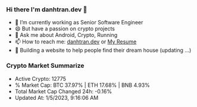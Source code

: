### Hi there I'm danhtran.dev 👋

- 🔭 I’m currently working as Senior Software Engineer
- 😄 But have a passion on crypto projects
- 💬 Ask me about Android, Crypto, Running 
- 📫 How to reach me: <a href="https://danhtran.dev" target="_blank">danhtran.dev</a> or <a href="Dan-Resume.pdf" target="_blank">My Resume</a>
- 🌱 Building a website to help people find their dream house (updating ...)

### Crypto Market Summarize
- Active Crypto: 12775
- % Market Cap: BTC 37.97% | ETH 17.68% | BNB 4.93%
- Total Market Cap Changed 24h: -0.16%
- Updated At: 1/5/2023, 9:16:06 AM
